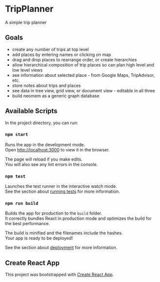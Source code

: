 # TripPlanner

A simple trip planner

## Goals

- create any number of trips at top level
- add places by entering names or clicking on map
- drag and drop places to rearrange order, or create hierarchies
- allow hierarchical composition of trip places so can plan high level and low level views
- see information about selected place - from Google Maps, TripAdvisor, etc.
- store notes about trips and places
- see data in tree view, grid view, or document view - editable in all three
- build neomem as a generic graph database


## Available Scripts

In the project directory, you can run:

### `npm start`

Runs the app in the development mode.<br>
Open [http://localhost:3000](http://localhost:3000) to view it in the browser.

The page will reload if you make edits.<br>
You will also see any lint errors in the console.

### `npm test`

Launches the test runner in the interactive watch mode.<br>
See the section about [running tests](https://facebook.github.io/create-react-app/docs/running-tests) for more information.

### `npm run build`

Builds the app for production to the `build` folder.<br>
It correctly bundles React in production mode and optimizes the build for the best performance.

The build is minified and the filenames include the hashes.<br>
Your app is ready to be deployed!

See the section about [deployment](https://facebook.github.io/create-react-app/docs/deployment) for more information.


## Create React App

This project was bootstrapped with [Create React App](https://github.com/facebook/create-react-app).
